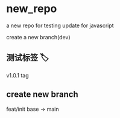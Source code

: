 # new_repo
a new repo for testing
update for javascript

create a new branch(dev)

## 测试标签 🏷
v1.0.1 tag


## create new branch 
feat/init base -> main